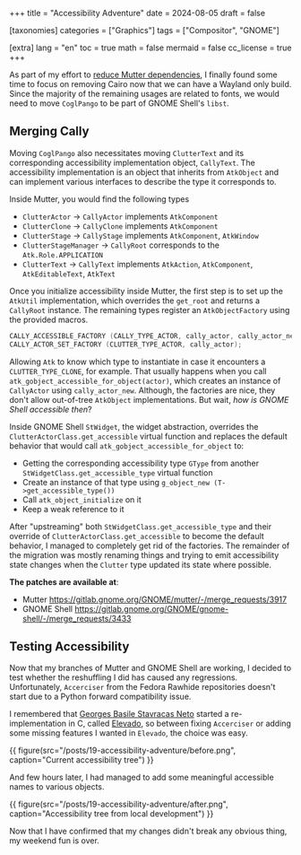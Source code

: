 +++
title = "Accessibility Adventure"
date = 2024-08-05
draft = false

[taxonomies]
categories = ["Graphics"]
tags = ["Compositor", "GNOME"]

[extra]
lang = "en"
toc = true
math = false
mermaid = false
cc_license = true
+++

As part of my effort to [reduce Mutter dependencies](../18-reducing-mutter-dependencies/), I finally found some time to focus on removing Cairo now that we can have a Wayland only build. Since the majority of the remaining usages are related to fonts, we would need to move `CoglPango` to be part of GNOME Shell's `libst`.

## Merging Cally

Moving `CoglPango` also necessitates moving `ClutterText` and its corresponding accessibility implementation object, `CallyText`. The accessibility implementation is an object that inherits from `AtkObject` and can implement various interfaces to describe the type it corresponds to.

Inside Mutter, you would find the following types

- `ClutterActor` -> `CallyActor` implements `AtkComponent`
- `ClutterClone` -> `CallyClone` implements `AtkComponent`
- `ClutterStage` -> `CallyStage` implements `AtkComponent`, `AtkWindow`
- `ClutterStageManager` -> `CallyRoot` corresponds to the `Atk.Role.APPLICATION`
- `ClutterText` -> `CallyText` implements `AtkAction`, `AtkComponent`, `AtkEditableText`, `AtkText`

Once you initialize accessibility inside Mutter, the first step is to set up the `AtkUtil` implementation, which overrides the `get_root` and returns a `CallyRoot` instance. The remaining types register an `AtkObjectFactory` using the provided macros.

```c
CALLY_ACCESSIBLE_FACTORY (CALLY_TYPE_ACTOR, cally_actor, cally_actor_new);
CALLY_ACTOR_SET_FACTORY (CLUTTER_TYPE_ACTOR, cally_actor);
```

Allowing `Atk` to know which type to instantiate in case it encounters a `CLUTTER_TYPE_CLONE`, for example. That usually happens when you call `atk_gobject_accessible_for_object(actor)`, which creates an instance of `CallyActor` using `cally_actor_new`. Although, the factories are nice, they don't allow out-of-tree `AtkObject` implementations. But wait, <i>how is GNOME Shell accessible then</i>?

Inside GNOME Shell `StWidget`, the widget abstraction, overrides the `ClutterActorClass.get_accessible` virtual function and replaces the default behavior that would call `atk_gobject_accessible_for_object` to:

- Getting the corresponding accessibility type `GType` from another `StWidgetClass.get_accessible_type` virtual function
- Create an instance of that type using `g_object_new (T->get_accessible_type())`
- Call `atk_object_initialize` on it
- Keep a weak reference to it

After "upstreaming" both `StWidgetClass.get_accessible_type` and their override of `ClutterActorClass.get_accessible` to become the default behavior, I managed to completely get rid of the factories.  The remainder of the migration was mostly renaming things and trying to emit accessibility state changes when the `Clutter` type updated its state where possible.

<b>The patches are available at</b>:

- Mutter <https://gitlab.gnome.org/GNOME/mutter/-/merge_requests/3917>
- GNOME Shell <https://gitlab.gnome.org/GNOME/gnome-shell/-/merge_requests/3433>

## Testing Accessibility

Now that my branches of Mutter and GNOME Shell are working, I decided to test whether the reshuffling I did has caused any regressions. Unfortunately, `Accerciser` from the Fedora Rawhide repositories doesn't start due to a Python forward compatibility issue.

I remembered that [Georges Basile Stavracas Neto](https://gitlab.gnome.org/feaneron) started a re-implementation in C, called [Elevado](https://gitlab.gnome.org/feaneron/elevado), so between fixing `Accerciser` or adding some missing features I wanted in `Elevado`, the choice was easy.

{{ figure(src="/posts/19-accessibility-adventure/before.png", caption="Current accessibility tree") }}

And few hours later, I had managed to add some meaningful accessible names to various objects.

{{ figure(src="/posts/19-accessibility-adventure/after.png", caption="Accessibility tree from local development") }}

Now that I have confirmed that my changes didn't break any obvious thing, my weekend fun is over.
